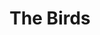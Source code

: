 ---
title: "The Birds"

year: 1963

director: "Alfred Hitchcock"

summary: "A small town is attacked by birds"

comment: "A classic 'normal-thing-but-evil' opus that must have made a huge impression on Stephen King. Feel free to add any psychological overtones you see fit here."

video: "https://media.giphy.com/media/v1.Y2lkPTc5MGI3NjExODExbmI2cWlvaHZzbHVnaHQ0M2FlM25zZnR6eHlhd2tvY3gwNzh1dCZlcD12MV9pbnRlcm5hbF9naWZfYnlfaWQmY3Q9Zw/j3bYyY9qjl1llDplYS/giphy.mp4"

image: "https://media.giphy.com/media/j3bYyY9qjl1llDplYS/giphy.gif"

imdb: "https://www.imdb.com/title/tt0056869/"

quotes:
  
---